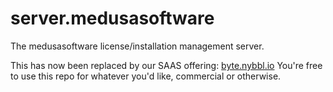 # server.medusasoftware
The medusasoftware license/installation management server.

This has now been replaced by our SAAS offering: [byte.nybbl.io](https://byte.nybbl.io)
You're free to use this repo for whatever you'd like, commercial or otherwise.
